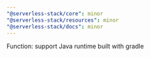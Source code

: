 ```yaml
---
"@serverless-stack/core": minor
"@serverless-stack/resources": minor
"@serverless-stack/docs": minor
---
```


Function: support Java runtime built with gradle

